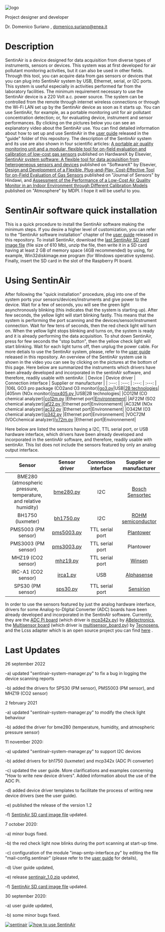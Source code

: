 ![logo](https://github.com/domenico-suriano/SentinAir/blob/master/images/sentinairlogo.jpg)

Project designer and developer

Dr. Domenico Suriano , domenico.suriano@enea.it

# Description

SentinAir is a device designed for data acquisition from diverse types of instruments, sensors or devices. This system was at first developed for air pollutant monitoring activities, but it can also be used in other fields. Through this tool, you can acquire data from gas sensors or devices that you can plug into SentinAir system by USB, Ethernet, serial, or I2C ports. This system is useful especially in activities performed far from the laboratory facilities. The minimum requirement necessary to use the SentinAir device is a 220 Volt a.c. power source. The system can be controlled from the remote through internet wireless connections or through the Wi-Fi LAN set up by the SentinAir device as soon as it starts up. You can use SentinAir, for example, as a portable monitoring unit for air pollutant concentration detection; or, for evaluating device, instrument and sensor performances. By clicking on the pictures below you can see an explanatory video about the SentinAir use. You can find detailed information about how to set up and use SentinAir in the [user guide](https://github.com/domenico-suriano/SentinAir/blob/master/guide/sentinair-user-guide-1.41.pdf) released in the "guide" folder of this repository. The description of the SentinAir system and its use are also shown in four scientific articles: [A portable air quality monitoring unit and a modular, flexible tool for on-field evaluation and calibration of low-cost gas sensors](https://doi.org/10.1016/j.ohx.2021.e00198) published on HardwareX by Elsevier, [SentinAir system software: A flexible tool for data acquisition from heterogeneous sensors and devices](https://doi.org/10.1016/j.softx.2020.100589) published on "SoftwareX" by Elsevier, [Design and Development of a Flexible, Plug-and-Play, Cost-Effective Tool for on-Field Evaluation of Gas Sensors](https://doi.org/10.1155/2020/8812025) published on "Journal of Sensors" by Hindawi, and [Assessment of the Performance of a Low-Cost Air Quality Monitor in an Indoor Environment through Different Calibration Models](https://doi.org/10.3390/atmos13040567) published on "Atmosphere" by MDPI. I hope it will be useful to you.

# SentinAir software quick installation
This is a quick procedure to install the SentinAir software making the minimum steps. If you desire a higher level of customization, you can refer to the “SentinAir software installation” chapter of the [user guide](https://github.com/domenico-suriano/SentinAir/blob/master/guide/sentinair-user-guide-1.41.pdf) released in this repository. To install SentinAir, download the [last SentinAir SD card image file](https://drive.google.com/file/d/1HvyRzrcsKjluTnoz6XaY3P8Az7UpIHC8/view?usp=sharing) (file size of 610 Mb), unzip the file, then write it in a SD card having at least 2 GB of memory space (4GB recommended) by using, for example, Win32diskimage.exe program (for Windows operative systems). Finally, insert the SD card in the slot of the Raspberry PI board.

# Using SentinAir
After following the "quick installation" procedure, plug into one of the system ports your sensors/devices/instruments and give power to the device. Wait for a few of seconds, you will see the green light asynchronously blinking (this indicates that the system is starting up). After few seconds, the yellow light will start blinking fastly. This means that the system is performing the port scanning and the devices/sensor/instrument connection. Wait for few tens of seconds, then the red check light will turn on. When the yellow light stops blinking and turns on, the system is ready and it is already performing the data acquisition. To shut down SentinAir, press for few seconds the "stop button", then the yellow check light will start blinking. Wait for each light turns off, then unplug the power cable. For more detials to use the SentinAir system, please, refer to the [user guide](https://github.com/domenico-suriano/SentinAir/blob/master/guide/sentinair-user-guide-1.41.pdf) released in this repository. An overview of the SentinAir system use is shown in the video you can see by clicking on the pictures at the bottom of this page.
Here below are summarized the instruments which drivers have been already developed and incorporated in the sentinAIr software, and therefore, readily usable with sentinAir.
| Device | Device driver | Connection interface | Supplier or manufacturer |
|     :---:    |            :---:            |                      :---:                   |                         :---:                        |
|106L GO3 pro package (CO2and O3 monitor)|[go3.py](https://github.com/domenico-suriano/SentinAir/blob/master/devices/go3.py)|USB|[2B technologies](https://www.twobtech.com)|
|405nm (NOx monitor)|[nox405.py ](https://github.com/domenico-suriano/SentinAir/blob/master/devices/nox405.py)|USB|2B technologies|
|CO12M (CO chemical analyzer)|[co12m.py](https://github.com/domenico-suriano/SentinAir/blob/master/devices/co12m.py) |Ethernet port|[Environnement](https://www.envea.global)|
|AF22M (SO2 chemical analyzer)|[af22.py ](https://github.com/domenico-suriano/SentinAir/blob/master/devices/af22.py)|Ethernet port|Environnement|
|AC32M (NOx chemical analyzer)|[ac32.py](https://github.com/domenico-suriano/SentinAir/blob/master/devices/ac32.py) |Ethernet port|Environnement|
|O342M (O3 chemical analyzer)|[o342.py](https://github.com/domenico-suriano/SentinAir/blob/master/devices/o342.py) |Ethernet port|Environnement|
|VOC72M (VOCchemical analyzer)|[v72m.py](https://github.com/domenico-suriano/SentinAir/blob/master/devices/v72m.py) |Ethernet port|Environnement|

Here below are listed the sensors having a I2C, TTL serial port, or USB hardware interface, which drivers have been already developed and incorporated in the sentinAIr software, and therefore, readily usable with sentinAir. This list does not include the sensors featured by only an analog output interface.

| Sensor | Sensor driver | Connection interface | Supplier or manufacturer |
|     :---:    |            :---:            |                      :---:                   |                         :---:                        |
|BME280 (atmospheric pressure, temperature, and relative humidity)|[bme280.py](https://github.com/domenico-suriano/SentinAir/blob/master/devices/bme280.py)|I2C|[Bosch Sensortec](https://www.bosch-sensortec.com)|
|BH1750 (luxmeter)|[bh1750.py](https://github.com/domenico-suriano/SentinAir/blob/master/devices/bh1750.py) |I2C|[ROHM semiconductor](https://www.rohm.com)|
|PMS5003 (PM sensor)|[pms5003.py](https://github.com/domenico-suriano/SentinAir/blob/master/devices/pms5003.py) |TTL serial port|[Plantower](https://www.plantower.com/en/)|
|PMS3003 (PM sensor)|[pms3003.py ](https://github.com/domenico-suriano/SentinAir/blob/master/devices/pms3003.py)|TTL serial port|Plantower|
|MHZ19 (CO2 sensor)|[mhz19.py](https://github.com/domenico-suriano/SentinAir/blob/master/devices/mhz19.py) |TTL serial port|[Winsen](https://www.winsen-sensor.com)|
|IRC-A1 (CO2 sensor)|[irca1.py](https://github.com/domenico-suriano/SentinAir/blob/master/devices/irca1.py) |USB|[Alphasense](https://www.alphasense.com/product_type/target-gas/)|
|SPS30 (PM sensor)|[sps30.py](https://github.com/domenico-suriano/SentinAir/blob/master/devices/sps30.py) |TTL serial port|[Sensirion](https://sensirion.com)|

In order to use the sensors featured by just the analog hardware interface, drivers for some Analog-to-DIgital Converter (ADC) boards have been already developed and incorporated in the SentinAIr software. Currently, they are the [ADC Pi board](https://www.abelectronics.co.uk/p/69/adc-pi-raspberry-pi-analogue-to-digital-converter) (which driver is [mcp342x.py](https://github.com/domenico-suriano/SentinAir/blob/master/devices/mcp342x.py)) by [ABelectronics](https://www.abelectronics.co.uk/), the [Multisensor board](https://www.tecnosens.it/en/multisensor) (which driver is [multisensor_board.py](https://github.com/domenico-suriano/SentinAir/blob/master/devices/multisensor_board.py)) by [Tecnosens](https://www.tecnosens.it/en), and the Lcss adapter which is an open source project you can find [here](https://github.com/domenico-suriano/Lcss-adapter-board) .

# Last Updates

26 september 2022

-a) updated "sentinair-system-manager.py" to fix a bug in logging the device scanning reports

-b) added the drivers for SPS30 (PM sensor), PMS5003 (PM sensor), and MHZ19 (CO2 sensor)

2 february 2021

-a) updated "sentinair-system-manager.py" to modify the check light behaviour

-b) added the driver for bme280 (temperature, humidity, and atmospheric pressure sensor)

11 november 2020:

-a) updated "sentinair-system-manager.py" to support I2C devices

-b) added drivers for bh1750 (luxmeter) and mcp342x (ADC Pi converter)

-c) updated the user guide. More clarifications and examples concerning "How to write new device drivers". Added information about the use of the ADC Pi.

-d) added device driver templates to facilitate the process of writing new device drivers (see the user guide).

-e) published the release of the version 1.2

-f) [SentinAir SD card image file](https://drive.google.com/file/d/1Ex4GyDE1UydjNPgzCsWaSeaUH6ddkkUb/view?usp=sharing) updated.

7 october 2020:

-a) minor bugs fixed.

-b) the red check light now blinks during the port scanning at start-up time.

-c) configuration of the module "imap-smtp-interface.py" by editing the file "mail-config.sentinair" (please refer to the [user guide](https://github.com/domenico-suriano/SentinAir/blob/master/guide/sentinair-system-user-guide.pdf) for details),

-d) User guide updated,

-e) release [sentinair_1.0.zip](https://github.com/domenico-suriano/SentinAir/releases/download/1.0/sentinair-1.0.zip) updated,

-f) [SentinAir SD card image file](https://drive.google.com/file/d/1AfPUjvr3tC3ymnK-TsBThjoi5kFb1ZuD/view?usp=sharing) updated.

30 september 2020:

-a) user guide updated,

-b) some minor bugs fixed.

[![sentinair](https://github.com/domenico-suriano/SentinAir/blob/master/images/sentinairdevice.jpg)](https://youtu.be/oAHfk2gzcIE)
[![how to use SentinAir](https://github.com/domenico-suriano/SentinAir/blob/master/video/video-still-1.jpg)](https://youtu.be/oAHfk2gzcIE)
